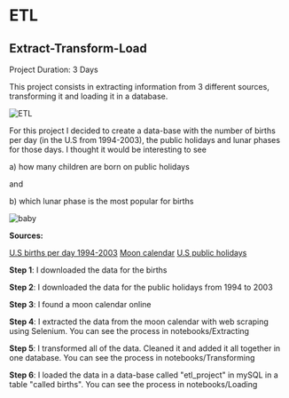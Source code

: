 # ETL
## Extract-Transform-Load

Project Duration: 3 Days 

This project consists in extracting information from 3 different sources, transforming it and loading it in a database. 

![ETL](https://s7280.pcdn.co/wp-content/uploads/2021/12/ETL-Process.jpg.optimal.jpg)


For this project I decided to create a data-base with the number of births per day (in the U.S from 1994-2003), the public holidays and lunar phases for those days. I thought it would be interesting to see 

a) how many children are born on public holidays 

and 

b) which lunar phase is the most popular for births


![baby](https://img.indiafilings.com/learn/wp-content/uploads/2018/06/12005930/Birth-Certificate-in-Karnataka.jpg)


**Sources:** 

[U.S births per day 1994-2003](https://www.kaggle.com/datasets/tunguz/us-births)
[Moon calendar](https://mooncalendar.astro-seek.com)
[U.S public holidays](https://date.nager.at/PublicHoliday/United-States) 


**Step 1**: I downloaded the data for the births 

**Step 2**: I downloaded the data for the public holidays from 1994 to 2003

**Step 3**: I found a moon calendar online

**Step 4**: I extracted the data from the moon calendar with web scraping using Selenium. You can see the process in notebooks/Extracting

**Step 5**: I transformed all of the data. Cleaned it and added it all together in one database. You can see the process in notebooks/Transforming

**Step 6**: I loaded the data in a data-base called "etl_project" in mySQL in a table "called births". You can see the process in notebooks/Loading


